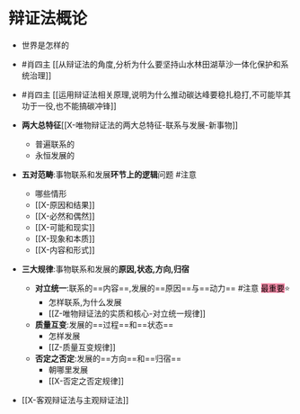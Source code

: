 # 辩证法概论
- 世界是怎样的
- #肖四主 [[从辩证法的角度,分析为什么要坚持山水林田湖草沙一体化保护和系统治理]]
- #肖四主 [[运用辩证法相关原理,说明为什么推动碳达峰要稳扎稳打,不可能毕其功于一役,也不能搞碳冲锋]]
- **两大总特征**[[X-唯物辩证法的两大总特征-联系与发展-新事物]] 
	- 普遍联系的 
	- 永恒发展的
- **五对范畴**:事物联系和发展**环节上的逻辑**问题 #注意
	- 哪些情形
	- [[X-原因和结果]]
	- [[X-必然和偶然]]
	- [[X-可能和现实]]
	- [[X-现象和本质]]
	- [[X-内容和形式]] <!--SR:!2022-10-13,1,228!2022-10-14,2,244-->

- **三大规律**:事物联系和发展的**原因,状态,方向,归宿**
	- **对立统一**:联系的==内容==,发展的==原因==与==动力== #注意 <mark style="background: #FF5582A6;">最重要</mark>⭐
		- 怎样联系,为什么发展
		- [[Z-唯物辩证法的实质和核心-对立统一规律]]
	- **质量互变**:发展的==过程==和==状态==
		- 怎样发展
		- [[Z-质量互变规律]]
	- **否定之否定**:发展的==方向==和==归宿==
		- 朝哪里发展
		- [[X-否定之否定规律]]
- [[X-客观辩证法与主观辩证法]]
<!--SR:!2022-10-13,1,230!2022-10-13,1,228!2022-10-14,2,244-->




